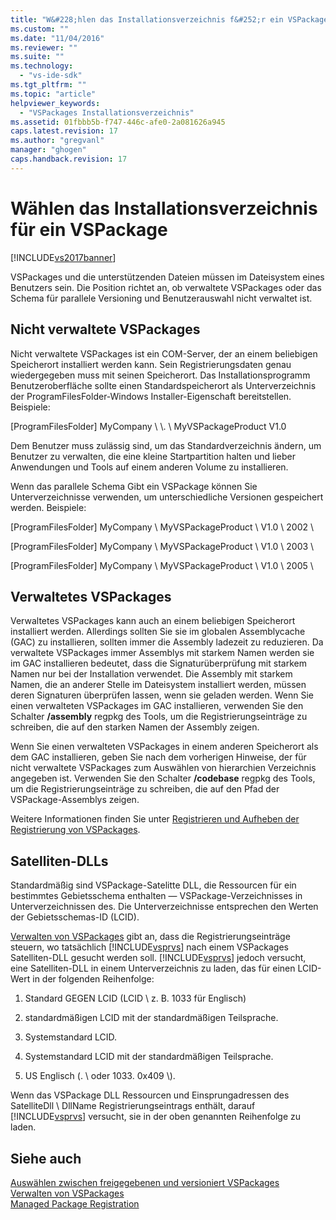 ```yaml
---
title: "W&#228;hlen das Installationsverzeichnis f&#252;r ein VSPackage | Microsoft Docs"
ms.custom: ""
ms.date: "11/04/2016"
ms.reviewer: ""
ms.suite: ""
ms.technology: 
  - "vs-ide-sdk"
ms.tgt_pltfrm: ""
ms.topic: "article"
helpviewer_keywords: 
  - "VSPackages Installationsverzeichnis"
ms.assetid: 01fbbb5b-f747-446c-afe0-2a081626a945
caps.latest.revision: 17
ms.author: "gregvanl"
manager: "ghogen"
caps.handback.revision: 17
---
```

# W&#228;hlen das Installationsverzeichnis f&#252;r ein VSPackage
[!INCLUDE[vs2017banner](../../code-quality/includes/vs2017banner.md)]

VSPackages und die unterstützenden Dateien müssen im Dateisystem eines Benutzers sein.  Die Position richtet an, ob verwaltete VSPackages oder das Schema für parallele Versioning und Benutzerauswahl nicht verwaltet ist.  
  
## Nicht verwaltete VSPackages  
 Nicht verwaltete VSPackages ist ein COM\-Server, der an einem beliebigen Speicherort installiert werden kann.  Sein Registrierungsdaten genau wiedergegeben muss mit seinen Speicherort.  Das Installationsprogramm Benutzeroberfläche sollte einen Standardspeicherort als Unterverzeichnis der ProgramFilesFolder\-Windows Installer\-Eigenschaft bereitstellen.  Beispiele:  
  
 \[ProgramFilesFolder\] MyCompany \\ \\. \\ MyVSPackageProduct V1.0  
  
 Dem Benutzer muss zulässig sind, um das Standardverzeichnis ändern, um Benutzer zu verwalten, die eine kleine Startpartition halten und lieber Anwendungen und Tools auf einem anderen Volume zu installieren.  
  
 Wenn das parallele Schema Gibt ein VSPackage können Sie Unterverzeichnisse verwenden, um unterschiedliche Versionen gespeichert werden.  Beispiele:  
  
 \[ProgramFilesFolder\] MyCompany \\ MyVSPackageProduct \\ V1.0 \\ 2002 \\  
  
 \[ProgramFilesFolder\] MyCompany \\ MyVSPackageProduct \\ V1.0 \\ 2003 \\  
  
 \[ProgramFilesFolder\] MyCompany \\ MyVSPackageProduct \\ V1.0 \\ 2005 \\  
  
## Verwaltetes VSPackages  
 Verwaltetes VSPackages kann auch an einem beliebigen Speicherort installiert werden.  Allerdings sollten Sie sie im globalen Assemblycache \(GAC\) zu installieren, sollten immer die Assembly ladezeit zu reduzieren.  Da verwaltete VSPackages immer Assemblys mit starkem Namen werden sie im GAC installieren bedeutet, dass die Signaturüberprüfung mit starkem Namen nur bei der Installation verwendet.  Die Assembly mit starkem Namen, die an anderer Stelle im Dateisystem installiert werden, müssen deren Signaturen überprüfen lassen, wenn sie geladen werden.  Wenn Sie einen verwalteten VSPackages im GAC installieren, verwenden Sie den Schalter **\/assembly** regpkg des Tools, um die Registrierungseinträge zu schreiben, die auf den starken Namen der Assembly zeigen.  
  
 Wenn Sie einen verwalteten VSPackages in einem anderen Speicherort als dem GAC installieren, geben Sie nach dem vorherigen Hinweise, der für nicht verwaltete VSPackages zum Auswählen von hierarchien Verzeichnis angegeben ist.  Verwenden Sie den Schalter **\/codebase** regpkg des Tools, um die Registrierungseinträge zu schreiben, die auf den Pfad der VSPackage\-Assemblys zeigen.  
  
 Weitere Informationen finden Sie unter [Registrieren und Aufheben der Registrierung von VSPackages](../../extensibility/registering-and-unregistering-vspackages.md).  
  
## Satelliten\-DLLs  
 Standardmäßig sind VSPackage\-Satelitte DLL, die Ressourcen für ein bestimmtes Gebietsschema enthalten — VSPackage\-Verzeichnisses in Unterverzeichnissen des.  Die Unterverzeichnisse entsprechen den Werten der Gebietsschemas\-ID \(LCID\).  
  
 [Verwalten von VSPackages](../../extensibility/managing-vspackages.md) gibt an, dass die Registrierungseinträge steuern, wo tatsächlich [!INCLUDE[vsprvs](../../code-quality/includes/vsprvs_md.md)] nach einem VSPackages Satelliten\-DLL gesucht werden soll.  [!INCLUDE[vsprvs](../../code-quality/includes/vsprvs_md.md)] jedoch versucht, eine Satelliten\-DLL in einem Unterverzeichnis zu laden, das für einen LCID\-Wert in der folgenden Reihenfolge:  
  
1.  Standard GEGEN LCID \(LCID \\ z. B. 1033 für Englisch\)  
  
2.  standardmäßigen LCID mit der standardmäßigen Teilsprache.  
  
3.  Systemstandard LCID.  
  
4.  Systemstandard LCID mit der standardmäßigen Teilsprache.  
  
5.  US  Englisch \(.  \\ oder 1033.  0x409 \\\).  
  
 Wenn das VSPackage DLL Ressourcen und Einsprungadressen des SatelliteDll \\ DllName Registrierungseintrags enthält, darauf [!INCLUDE[vsprvs](../../code-quality/includes/vsprvs_md.md)] versucht, sie in der oben genannten Reihenfolge zu laden.  
  
## Siehe auch  
 [Auswählen zwischen freigegebenen und versioniert VSPackages](../../extensibility/choosing-between-shared-and-versioned-vspackages.md)   
 [Verwalten von VSPackages](../../extensibility/managing-vspackages.md)   
 [Managed Package Registration](http://msdn.microsoft.com/de-de/f69e0ea3-6a92-4639-8ca9-4c9c210e58a1)